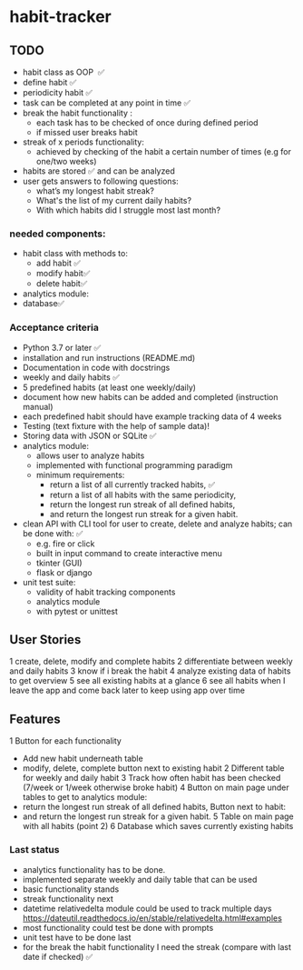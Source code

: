# habit-tracker
## TODO

- habit class as OOP  ✅
- define habit ✅
- periodicity habit ✅
- task can be completed at any point in time ✅
- break the habit functionality : 
  - each task has to be checked of once during defined period
  - if missed user breaks habit
- streak of x periods functionality:
  - achieved by checking of the habit a certain number of times (e.g for one/two weeks)
- habits are stored ✅ and can be analyzed 
- user gets answers to following questions: 
  - what’s my longest habit streak? 
  - What's the list of my current daily habits? 
  - With which habits did I struggle most last month?
  
### needed components:
- habit class with methods to:
  - add habit ✅
  - modify habit✅
  - delete habit✅
- analytics module:
- database✅

### Acceptance criteria
  - Python 3.7 or later ✅
  - installation and run instructions (README.md)
  - Documentation in code with docstrings
  - weekly and daily habits ✅
  - 5 predefined habits (at least one weekly/daily)
  - document how new habits can be added and completed (instruction manual)
  - each predefined habit should have example tracking data of 4 weeks
  - Testing (text fixture with the help of sample data)!
  - Storing data with JSON or SQLite ✅
  - analytics module:
    - allows user to analyze habits
    - implemented with functional programming paradigm
    - minimum requirements: 
      - return a list of all currently tracked habits, ✅
      - return a list of all habits with the same periodicity,
      - return the longest run streak of all defined habits,
      - and return the longest run streak for a given habit.
  - clean API with CLI tool for user to create, delete and analyze habits; can be done with: ✅
    - e.g. fire or click
    - built in input command to create interactive menu
    - tkinter (GUI)
    - flask or django
  - unit test suite: 
    - validity of habit tracking components
    - analytics module
    - with pytest or unittest

## User Stories

1 create, delete, modify and complete habits
2 differentiate between weekly and daily habits
3 know if i break the habit
4 analyze existing data of habits to get overview
5 see all existing habits at a glance
6 see all habits when I leave the app and come back later to keep using app over time

## Features

1 Button for each functionality 
  - Add new habit underneath table
  - modify, delete, complete button next to existing habit
2 Different table for weekly and daily habit
3 Track how often habit has been checked (7/week or 1/week otherwise broke habit)
4 Button on main page under tables to get to analytics module:
  - return the longest run streak of all defined habits,
  Button next to habit:
  - and return the longest run streak for a given habit.
5 Table on main page with all habits (point 2)
6 Database which saves currently existing habits


### Last status
- analytics functionality has to be done. 
- implemented separate weekly and daily table that can be used
- basic functionality stands
- streak functionality next 
- datetime relativedelta module could be used to track multiple days https://dateutil.readthedocs.io/en/stable/relativedelta.html#examples
- most functionality could test be done with prompts
- unit test have to be done last
- for the break the habit functionality I need the streak (compare with last date if checked) ✅

